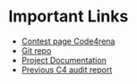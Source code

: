 # Important Links

- [Contest page Code4rena](https://code4rena.com/contests/2022-12-tigris-trade-contest)
- [Git repo](https://github.com/code-423n4/2022-12-tigris)
- [Project Documentation](https://tigristrade.gitbook.io/)
- [Previous C4 audit report](https://gist.github.com/Picodes/341209cd106cfdaaba80610fc76cbe56)
